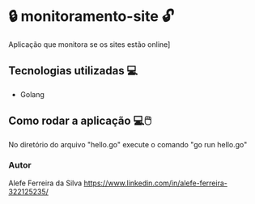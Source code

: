 # :lock: monitoramento-site :unlock:
Aplicação que monitora se os sites estão online]

## Tecnologias utilizadas 💻
- Golang

## Como rodar a aplicação 💻🖱️
No diretório do arquivo "hello.go" execute o comando "go run hello.go"

### Autor
Alefe Ferreira da Silva
https://www.linkedin.com/in/alefe-ferreira-322125235/
